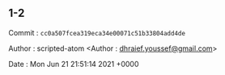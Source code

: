 ## 1-2 

 Commit : `cc0a507fcea319eca34e00071c51b33804add4de`

 Author : scripted-atom <Author : dhraief.youssef@gmail.com> 

 Date 	: Mon Jun 21 21:51:14 2021 +0000 

